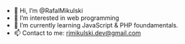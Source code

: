 - 👋 Hi, I’m @RafalMikulski
- 👀 I’m interested in web programming
- 🌱 I’m currently learning JavaScript & PHP foundamentals.
- 📫 Contact to me: rjmikulski.dev@gmail.com

<!---
RafalMikulski/RafalMikulski is a ✨ special ✨ repository because its `README.md` (this file) appears on your GitHub profile.
You can click the Preview link to take a look at your changes.
--->
